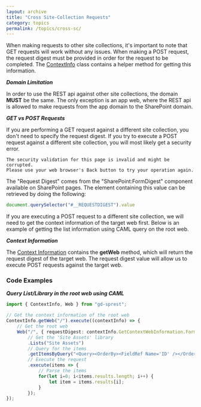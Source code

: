```yaml
---
layout: archive
title: "Cross Site-Collection Requests"
category: topics
permalink: /topics/cross-sc/
---
```

When making requests to other site collections, it's important to note that GET requests will work without any issues. When making a POST request, the request digest must be provided in order for the request to be completed. The [ContextInfo](/topics/context-info) class contains a helper method for getting this information.

**_Domain Limitation_**

In order to use the REST api against other site collections, the domain **MUST** be the same. The only exception is an app web, where the REST api is allowed to make requests from the app domain to the SharePoint domain.

**_GET vs POST Requests_**

If you are performing a GET request against a different site collection, you don't need to specify the request digest. If you try to execute a POST request against a different site collection, you will most likely get a security error.
```
The security validation for this page is invalid and might be corrupted.
Please use your web browser's Back button to try your operation again.
```
The "Request Digest" comes from the "SharePoint:FormDigest" component available on SharePoint pages. The element containing this value can be retrieved by doing the following:
```js
document.querySelector("#__REQUESTDIGEST").value
```

If you are executing a POST request to a different site collection, we will need to get the context information of the target web first. Below is an example of getting the list information using CAML query on the root web.

**_Context Information_**

The [Context Information](/topics/context-info) contains the **getWeb** method, which will return the request digest of the target web. The request digest value will allow us to execute POST requests against the target web.

### Code Examples

**_Query List/Library in the root web using CAML_**

```ts
import { ContextInfo, Web } from "gd-sprest";

// Get the context information of the root web
ContextInfo.getWeb("/").execute((contextInfo) => {
    // Get the root web
    Web("/", { requestDigest: contextInfo.GetContextWebInformation.FormDigestValue })
        // Get the 'Site Assets' library
        .Lists("Site Assets")
        // Query for the items
        .getItemsByQuery("<Query><OrderBy><FieldRef Name='ID' /></OrderBy></Query>")
        // Execute the request
        .execute(items => {
            // Parse the items
            for(let i=0; i<items.results.length; i++) {
                let item = items.results[i];
            }
        });
});
```